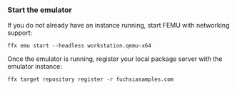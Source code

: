 ### Start the emulator

If you do not already have an instance running, start FEMU with networking
support:

```posix-terminal
ffx emu start --headless workstation.qemu-x64
```

Once the emulator is running, register your local package server with the
emulator instance:

```posix-terminal
ffx target repository register -r fuchsiasamples.com
```
